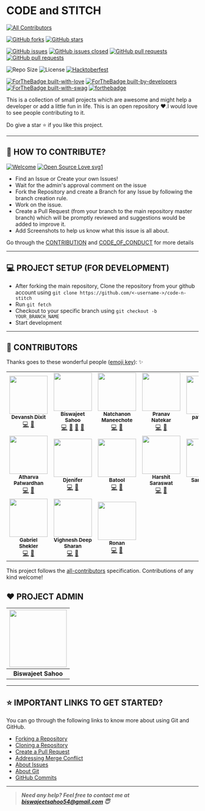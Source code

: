 # CODE and STITCH 
<!-- ALL-CONTRIBUTORS-BADGE:START - Do not remove or modify this section -->
[![All Contributors](https://img.shields.io/badge/all_contributors-17-orange.svg?style=flat-square)](#contributors-)
<!-- ALL-CONTRIBUTORS-BADGE:END -->

<!-- ALL-CONTRIBUTORS-BADGE:START - Do not remove or modify this section -->
<!-- [![All Contributors](https://img.shields.io/badge/all_contributors-24-orange.svg?style=flat-square)](#contributors-) --->
<!-- ALL-CONTRIBUTORS-BADGE:END -->
[![GitHub forks](https://img.shields.io/github/forks/bislara/code-n-stitch.svg?style=social&label=Fork&maxAge=2592000)](https://gitHub.com/bislara/code-n-stitch/network/)
[![GitHub stars](https://img.shields.io/github/stars/bislara/code-n-stitch.svg?style=social&label=Star&maxAge=2592000)](https://bislara/code-n-stitch/stargazers/)


[![GitHub issues](https://img.shields.io/github/issues/bislara/code-n-stitch.svg)](https://github.com/bislara/code-n-stitch/issues)
[![GitHub issues closed](https://img.shields.io/github/issues-closed/bislara/code-n-stitch.svg)](https://github.com/bislara/code-n-stitch/issues?q=is%3Aissue+is%3Aclosed)
[![GitHub pull requests](https://img.shields.io/github/issues-pr/bislara/code-n-stitch.svg)](https://github.com/bislara/code-n-stitch/pulls)
[![GitHub pull requests](https://img.shields.io/github/issues-pr-closed/bislara/code-n-stitch.svg)](https://github.com/bislara/code-n-stitch/pulls?q=is%3Apr+is%3Aclosed)


![Repo Size](https://img.shields.io/github/repo-size/bislara/code-n-stitch.svg)
![License](https://img.shields.io/github/license/bislara/code-n-stitch.svg)
[![Hacktoberfest](https://img.shields.io/github/hacktoberfest/2020/bislara/code-n-stitch?suggestion_label=help%20wanted.svg)](https://github.com/bislara/code-n-stitch/issues)


[![ForTheBadge built-with-love](http://ForTheBadge.com/images/badges/built-with-love.svg)](http://ForTheBadge.com)
[![ForTheBadge built-by-developers](http://ForTheBadge.com/images/badges/built-by-developers.svg)](http://ForTheBadge.com)
[![ForTheBadge built-with-swag](http://ForTheBadge.com/images/badges/built-with-swag.svg)](http://ForTheBadge.com)
[![forthebadge](https://forthebadge.com/images/badges/open-source.svg)](https://forthebadge.com)
<!--[![ForTheBadge makes-people-smile](http://ForTheBadge.com/images/badges/makes-people-smile.svg)](http://ForTheBadge.com) -->

This is a collection of small projects which are awesome and might help a developer or add a little fun in life. 
This is an open repository ❤️.I would love to see people contributing to it.

Do give a star ⭐ if you like this project. 

---

## 🤝 HOW TO CONTRIBUTE?

[![Welcome](https://img.shields.io/badge/PRs-welcome-brightgreen.svg?style=flat-square)]()
[![Open Source Love svg1](https://badges.frapsoft.com/os/v1/open-source.svg?v=103)](https://github.com/ellerbrock/open-source-badges/)

- Find an Issue or Create your own Issues!
- Wait for the admin's approval comment on the issue 
- Fork the Repository and create a Branch for any Issue by following the branch creation rule.
- Work on the issue.
- Create a Pull Request (from your branch to the main repository master branch) which will be promptly reviewed and suggestions would be added to improve it.
- Add Screenshots to help us know what this issue is all about.

Go through the [CONTRIBUTION](https://github.com/bislara/code-n-stitch/blob/master/CONTRIBUTING.md) and [CODE_OF_CONDUCT](https://github.com/bislara/code-n-stitch/blob/master/CODE_OF_CONDUCT.md) for more details

---

## 💻 PROJECT SETUP (FOR DEVELOPMENT)
* After forking the main repository, Clone the repository from your github account using `git clone https://github.com/<-username->/code-n-stitch`
* Run `git fetch`
* Checkout to your specific branch using `git checkout -b YOUR_BRANCH_NAME`
* Start development

---

## 💪 CONTRIBUTORS

Thanks goes to these wonderful people ([emoji key](https://allcontributors.org/docs/en/emoji-key)): ✨

<!-- ALL-CONTRIBUTORS-LIST:START - Do not remove or modify this section -->
<!-- prettier-ignore-start -->
<!-- markdownlint-disable -->
<table>
  <tr>
    <td align="center"><a href="https://github.com/DevanshD3"><img src="https://avatars1.githubusercontent.com/u/64734319?v=4" width="100px;" alt=""/><br /><sub><b>Devansh Dixit</b></sub></a><br /><a href="https://github.com/bislara/code-n-stitch/commits?author=DevanshD3" title="Code">💻</a> <a href="https://github.com/bislara/code-n-stitch/commits?author=DevanshD3" title="Documentation">📖</a></td>
    <td align="center"><a href="https://github.com/bislara"><img src="https://avatars1.githubusercontent.com/u/35392585?v=4" width="100px;" alt=""/><br /><sub><b>Biswajeet Sahoo</b></sub></a><br /><a href="https://github.com/bislara/code-n-stitch/commits?author=bislara" title="Code">💻</a> <a href="https://github.com/bislara/code-n-stitch/commits?author=bislara" title="Documentation">📖</a> <a href="#maintenance-bislara" title="Maintenance">🚧</a> <a href="https://github.com/bislara/code-n-stitch/pulls?q=is%3Apr+reviewed-by%3Abislara" title="Reviewed Pull Requests">👀</a></td>
    <td align="center"><a href="https://github.com/Volku"><img src="https://avatars2.githubusercontent.com/u/24636605?v=4" width="100px;" alt=""/><br /><sub><b>Natchanon Maneechote</b></sub></a><br /><a href="https://github.com/bislara/code-n-stitch/commits?author=Volku" title="Code">💻</a> <a href="https://github.com/bislara/code-n-stitch/commits?author=Volku" title="Documentation">📖</a></td>
    <td align="center"><a href="http://pranav6670.github.io"><img src="https://avatars1.githubusercontent.com/u/31882923?v=4" width="100px;" alt=""/><br /><sub><b>Pranav  Natekar</b></sub></a><br /><a href="https://github.com/bislara/code-n-stitch/commits?author=pranav6670" title="Code">💻</a> <a href="https://github.com/bislara/code-n-stitch/commits?author=pranav6670" title="Documentation">📖</a></td>
    <td align="center"><a href="https://github.com/kamil200"><img src="https://avatars1.githubusercontent.com/u/38882087?v=4" width="100px;" alt=""/><br /><sub><b>patel kamil</b></sub></a><br /><a href="https://github.com/bislara/code-n-stitch/commits?author=kamil200" title="Code">💻</a> <a href="https://github.com/bislara/code-n-stitch/commits?author=kamil200" title="Documentation">📖</a></td>
    <td align="center"><a href="https://github.com/iamlordutkarsh"><img src="https://avatars0.githubusercontent.com/u/48874181?v=4" width="100px;" alt=""/><br /><sub><b>iamlordutkarsh</b></sub></a><br /><a href="https://github.com/bislara/code-n-stitch/commits?author=iamlordutkarsh" title="Code">💻</a> <a href="https://github.com/bislara/code-n-stitch/commits?author=iamlordutkarsh" title="Documentation">📖</a></td>
    <td align="center"><a href="http://girikishore.me"><img src="https://avatars2.githubusercontent.com/u/48059119?v=4" width="100px;" alt=""/><br /><sub><b>P Giri Kishore</b></sub></a><br /><a href="https://github.com/bislara/code-n-stitch/commits?author=pgirikishore" title="Code">💻</a> <a href="https://github.com/bislara/code-n-stitch/commits?author=pgirikishore" title="Documentation">📖</a></td>
  </tr>
  <tr>
    <td align="center"><a href="https://github.com/CodeSadhu"><img src="https://avatars0.githubusercontent.com/u/11538660?v=4" width="100px;" alt=""/><br /><sub><b>Atharva Patwardhan</b></sub></a><br /><a href="https://github.com/bislara/code-n-stitch/commits?author=CodeSadhu" title="Code">💻</a> <a href="https://github.com/bislara/code-n-stitch/commits?author=CodeSadhu" title="Documentation">📖</a></td>
    <td align="center"><a href="https://github.com/djeni98"><img src="https://avatars2.githubusercontent.com/u/25268297?v=4" width="100px;" alt=""/><br /><sub><b>Djenifer</b></sub></a><br /><a href="https://github.com/bislara/code-n-stitch/commits?author=djeni98" title="Code">💻</a> <a href="https://github.com/bislara/code-n-stitch/commits?author=djeni98" title="Documentation">📖</a></td>
    <td align="center"><a href="https://github.com/BatoolMM"><img src="https://avatars1.githubusercontent.com/u/53487593?v=4" width="100px;" alt=""/><br /><sub><b>Batool</b></sub></a><br /><a href="https://github.com/bislara/code-n-stitch/commits?author=BatoolMM" title="Code">💻</a> <a href="https://github.com/bislara/code-n-stitch/commits?author=BatoolMM" title="Documentation">📖</a></td>
    <td align="center"><a href="https://harshit-saraswat.github.io/css-personal-cv/"><img src="https://avatars0.githubusercontent.com/u/41959164?v=4" width="100px;" alt=""/><br /><sub><b>Harshit Saraswat</b></sub></a><br /><a href="https://github.com/bislara/code-n-stitch/commits?author=harshit-saraswat" title="Code">💻</a> <a href="https://github.com/bislara/code-n-stitch/commits?author=harshit-saraswat" title="Documentation">📖</a></td>
    <td align="center"><a href="https://github.com/Samikdevel"><img src="https://avatars3.githubusercontent.com/u/50578500?v=4" width="100px;" alt=""/><br /><sub><b>Samikdevel</b></sub></a><br /><a href="https://github.com/bislara/code-n-stitch/commits?author=Samikdevel" title="Code">💻</a> <a href="https://github.com/bislara/code-n-stitch/commits?author=Samikdevel" title="Documentation">📖</a></td>
    <td align="center"><a href="http://manikant.herokuapp.com/"><img src="https://avatars1.githubusercontent.com/u/52333306?v=4" width="100px;" alt=""/><br /><sub><b>Manikant Kumar</b></sub></a><br /><a href="https://github.com/bislara/code-n-stitch/commits?author=devil-cyber" title="Code">💻</a> <a href="https://github.com/bislara/code-n-stitch/commits?author=devil-cyber" title="Documentation">📖</a></td>
    <td align="center"><a href="https://github.com/adripo"><img src="https://avatars1.githubusercontent.com/u/26493496?v=4" width="100px;" alt=""/><br /><sub><b>adripo</b></sub></a><br /><a href="https://github.com/bislara/code-n-stitch/commits?author=adripo" title="Code">💻</a> <a href="https://github.com/bislara/code-n-stitch/commits?author=adripo" title="Documentation">📖</a></td>
  </tr>
  <tr>
    <td align="center"><a href="https://github.com/gs202"><img src="https://avatars0.githubusercontent.com/u/46564521?v=4" width="100px;" alt=""/><br /><sub><b>Gabriel Shekler</b></sub></a><br /><a href="https://github.com/bislara/code-n-stitch/commits?author=gs202" title="Code">💻</a> <a href="https://github.com/bislara/code-n-stitch/commits?author=gs202" title="Documentation">📖</a></td>
    <td align="center"><a href="https://vighnesh-responsive.netlify.app/"><img src="https://avatars1.githubusercontent.com/u/52296623?v=4" width="100px;" alt=""/><br /><sub><b>Vighnesh Deep Sharan</b></sub></a><br /><a href="https://github.com/bislara/code-n-stitch/commits?author=vighneshdeepweb" title="Code">💻</a> <a href="https://github.com/bislara/code-n-stitch/commits?author=vighneshdeepweb" title="Documentation">📖</a></td>
    <td align="center"><a href="http://ronanren.github.io"><img src="https://avatars0.githubusercontent.com/u/41382112?v=4" width="100px;" alt=""/><br /><sub><b>Ronan</b></sub></a><br /><a href="https://github.com/bislara/code-n-stitch/commits?author=ronanren" title="Code">💻</a> <a href="https://github.com/bislara/code-n-stitch/commits?author=ronanren" title="Documentation">📖</a></td>
  </tr>
</table>

<!-- markdownlint-enable -->
<!-- prettier-ignore-end -->
<!-- ALL-CONTRIBUTORS-LIST:END -->

This project follows the [all-contributors](https://github.com/all-contributors/all-contributors) specification. Contributions of any kind welcome!


## ❤️ PROJECT ADMIN

|                                     <a href="https://github.com/bislara"><img src="https://avatars1.githubusercontent.com/u/35392585?s=460&u=84d17486cf01da61c7ebc27143a4de86b02c5457&v=4" width=150px height=150px /></a>                                      |
| :-----------------------------------------------------------------------------------------------------------------------------------------------------------------------------------------------------------------------------------------------------------------: |
|                                                                                      <b>Biswajeet Sahoo</b>

---

## ⭐ IMPORTANT LINKS TO GET STARTED?

You can go through the following links to know more about using Git and GitHub.

- [Forking a Repository](https://help.github.com/en/github/getting-started-with-github/fork-a-repo)
- [Cloning a Repository](https://docs.github.com/en/desktop/contributing-and-collaborating-using-github-desktop/adding-and-cloning-repositories)
- [Create a Pull Request](https://docs.github.com/en/github/collaborating-with-issues-and-pull-requests/creating-a-pull-request)
- [Addressing Merge Conflict](https://docs.github.com/en/github/collaborating-with-issues-and-pull-requests/addressing-merge-conflicts)
- [About Issues](https://docs.github.com/en/github/managing-your-work-on-github/managing-your-work-with-issues)
- [About Git](https://docs.github.com/en/github/using-git)
- [GitHub Commits](https://docs.github.com/en/github/committing-changes-to-your-project)


---

> **_Need any help? Feel free to contact me at [biswajeetsahoo54@gmail.com](mailto:biswajeetsahoo54@gmail.com?Subject=CodenStitch) 😇_**


